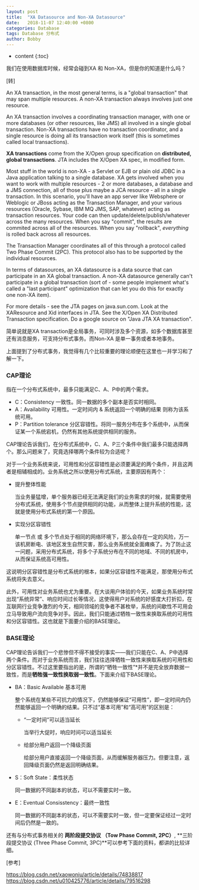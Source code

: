 ```yaml
---
layout: post
title:  "XA Datasource and Non-XA Datasource"
date:   2018-11-07 12:40:00 +0800
categories: Database
tags: Database 分布式
author: Bobby
---
```


* content
{:toc}

我们在使用数据库时候，经常会碰到XA 和 Non-XA，但是你的知道是什么吗？




[转]

An XA transaction, in the most general terms, is a "global transaction" that may span multiple resources. A non-XA transaction always involves just one resource.

An XA transaction involves a coordinating transaction manager, with one or more databases (or other resources, like JMS) all involved in a single global transaction. Non-XA transactions have no transaction coordinator, and a single resource is doing all its transaction work itself (this is sometimes called local transactions).

**XA transactions** come from the X/Open group specification on **distributed, global transactions**. JTA includes the X/Open XA spec, in modified form.

Most stuff in the world is non-XA - a Servlet or EJB or plain old JDBC in a Java application talking to a single database. XA gets involved when you want to work with multiple resources - 2 or more databases, a database and a JMS connection, all of those plus maybe a JCA resource - all in a single transaction. In this scenario, you'll have an app server like Websphere or Weblogic or JBoss acting as the Transaction Manager, and your various resources (Oracle, Sybase, IBM MQ JMS, SAP, whatever) acting as transaction resources. Your code can then update/delete/publish/whatever across the many resources. When you say "commit", the results are commited across all of the resources. When you say "rollback", _everything_ is rolled back across all resources.

The Transaction Manager coordinates all of this through a protocol called Two Phase Commit (2PC). This protocol also has to be supported by the individual resources.

In terms of datasources, an XA datasource is a data source that can participate in an XA global transaction. A non-XA datasource generally can't participate in a global transaction (sort of - some people implement what's called a "last participant" optimization that can let you do this for exactly one non-XA item).

For more details - see the JTA pages on java.sun.com. Look at the XAResource and Xid interfaces in JTA. See the X/Open XA Distributed Transaction specification. Do a google source on "Java JTA XA transaction".


简单说就是XA transaction是全局事务，可同时涉及多个资源，如多个数据库甚至还有消息服务，可支持分布式事务。而Non-XA 是单一事务或者本地事务。

上面提到了分布式事务，我觉得有几个比较重要的理论顺便在这里也一并学习和了解一下。

### CAP理论

指在一个分布式系统中，最多只能满足C、A、P中的两个需求。

* C：Consistency 一致性。同一数据的多个副本是否实时相同。
* A：Availability 可用性。一定时间内 & 系统返回一个明确的结果 则称为该系统可用。
* P：Partition tolerance 分区容错性。将同一服务分布在多个系统中，从而保证某一个系统宕机，仍然有其他系统提供相同的服务。

CAP理论告诉我们，在分布式系统中，C、A、P三个条件中我们最多只能选择两个。那么问题来了，究竟选择哪两个条件较为合适呢？

对于一个业务系统来说，可用性和分区容错性是必须要满足的两个条件，并且这两者是相辅相成的。业务系统之所以使用分布式系统，主要原因有两个：

* 提升整体性能

  当业务量猛增，单个服务器已经无法满足我们的业务需求的时候，就需要使用分布式系统，使用多个节点提供相同的功能，从而整体上提升系统的性能，这就是使用分布式系统的第一个原因。

* 实现分区容错性

  单一节点 或 多个节点处于相同的网络环境下，那么会存在一定的风险，万一该机房断电、该地区发生自然灾害，那么业务系统就全面瘫痪了。为了防止这一问题，采用分布式系统，将多个子系统分布在不同的地域、不同的机房中，从而保证系统高可用性。

这说明分区容错性是分布式系统的根本，如果分区容错性不能满足，那使用分布式系统将失去意义。

此外，可用性对业务系统也尤为重要。在大谈用户体验的今天，如果业务系统时常出现“系统异常”、响应时间过长等情况，这使得用户对系统的好感度大打折扣，在互联网行业竞争激烈的今天，相同领域的竞争者不甚枚举，系统的间歇性不可用会立马导致用户流向竞争对手。因此，我们只能通过牺牲一致性来换取系统的可用性和分区容错性。这也就是下面要介绍的BASE理论。

### BASE理论

CAP理论告诉我们一个悲惨但不得不接受的事实——我们只能在C、A、P中选择两个条件。而对于业务系统而言，我们往往选择牺牲一致性来换取系统的可用性和分区容错性。不过这里要指出的是，所谓的“牺牲一致性”*并不是完全放弃数据一致性，而是**牺牲强一致性换取弱一致性**。下面来介绍下BASE理论。

* BA：Basic Available 基本可用 

  整个系统在某些不可抗力的情况下，仍然能够保证“可用性”，即一定时间内仍然能够返回一个明确的结果。只不过“基本可用”和“高可用”的区别是：

  * “一定时间”可以适当延长

    当举行大促时，响应时间可以适当延长
  * 给部分用户返回一个降级页面 

    给部分用户直接返回一个降级页面，从而缓解服务器压力。但要注意，返回降级页面仍然是返回明确结果。

* S：Soft State：柔性状态 

  同一数据的不同副本的状态，可以不需要实时一致。

* E：Eventual Consisstency：最终一致性 

  同一数据的不同副本的状态，可以不需要实时一致，但一定要保证经过一定时间后仍然是一致的。

还有与分布式事务相关的 **两阶段提交协议 （Tow Phase Commit, 2PC）**, **三阶段提交协议 (Three Phase Commit, 3PC)**可以参考下面的资料，都讲的比较详细。

[参考]

[ https://blog.csdn.net/xaowoniu/article/details/74838817 ](https://blog.csdn.net/xaowoniu/article/details/74838817)
[ https://blog.csdn.net/u010425776/article/details/79516298 ](https://blog.csdn.net/u010425776/article/details/79516298)
